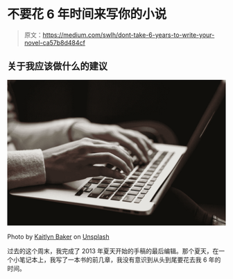 # 不要花 6 年时间来写你的小说

> 原文：<https://medium.com/swlh/dont-take-6-years-to-write-your-novel-ca57b8d484cf>

## 关于我应该做什么的建议

![](img/e38d081772850f604e74743a54e401c6.png)

Photo by [Kaitlyn Baker](https://unsplash.com/@kaitlynbaker?utm_source=unsplash&utm_medium=referral&utm_content=creditCopyText) on [Unsplash](https://unsplash.com/search/photos/writing?utm_source=unsplash&utm_medium=referral&utm_content=creditCopyText)

过去的这个周末，我完成了 2013 年夏天开始的手稿的最后编辑。那个夏天，在一个小笔记本上，我写了一本书的前几章，我没有意识到从头到尾要花去我 6 年的时间。